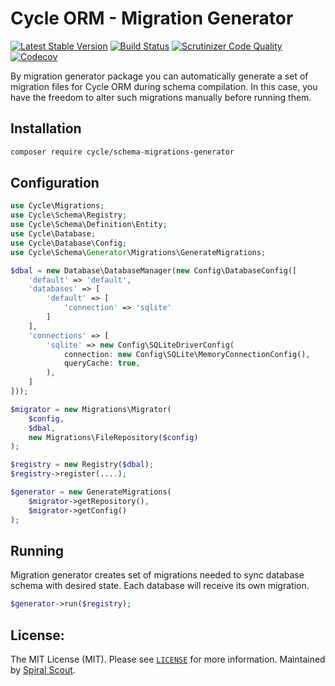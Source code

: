 # Cycle ORM - Migration Generator

[![Latest Stable Version](https://poser.pugx.org/cycle/migrations/version)](https://packagist.org/packages/cycle/migrations)
[![Build Status](https://github.com/cycle/migrations/workflows/build/badge.svg)](https://github.com/cycle/migrations/actions)
[![Scrutinizer Code Quality](https://scrutinizer-ci.com/g/cycle/migrations/badges/quality-score.png?b=master)](https://scrutinizer-ci.com/g/cycle/migrations/?branch=master)
[![Codecov](https://codecov.io/gh/cycle/migrations/graph/badge.svg)](https://codecov.io/gh/cycle/migrations)

By migration generator package you can automatically generate a set of migration files for Cycle ORM during schema
compilation. In this case, you have the freedom to alter such migrations manually before running them.

## Installation

```bash
composer require cycle/schema-migrations-generator
```

## Configuration

```php
use Cycle\Migrations;
use Cycle\Schema\Registry;
use Cycle\Schema\Definition\Entity;
use Cycle\Database;
use Cycle\Database\Config;
use Cycle\Schema\Generator\Migrations\GenerateMigrations;

$dbal = new Database\DatabaseManager(new Config\DatabaseConfig([
    'default' => 'default',
    'databases' => [
        'default' => [
            'connection' => 'sqlite'
        ]
    ],
    'connections' => [
        'sqlite' => new Config\SQLiteDriverConfig(
            connection: new Config\SQLite\MemoryConnectionConfig(),
            queryCache: true,
        ),
    ]
]));

$migrator = new Migrations\Migrator(
    $config, 
    $dbal, 
    new Migrations\FileRepository($config)
);

$registry = new Registry($dbal);
$registry->register(....);

$generator = new GenerateMigrations(
    $migrator->getRepository(), 
    $migrator->getConfig()
);
```

## Running

Migration generator creates set of migrations needed to sync database schema with desired state. Each database will
receive its own migration.

```php
$generator->run($registry);
```

License:
--------
The MIT License (MIT). Please see [`LICENSE`](./LICENSE) for more information. Maintained
by [Spiral Scout](https://spiralscout.com).

